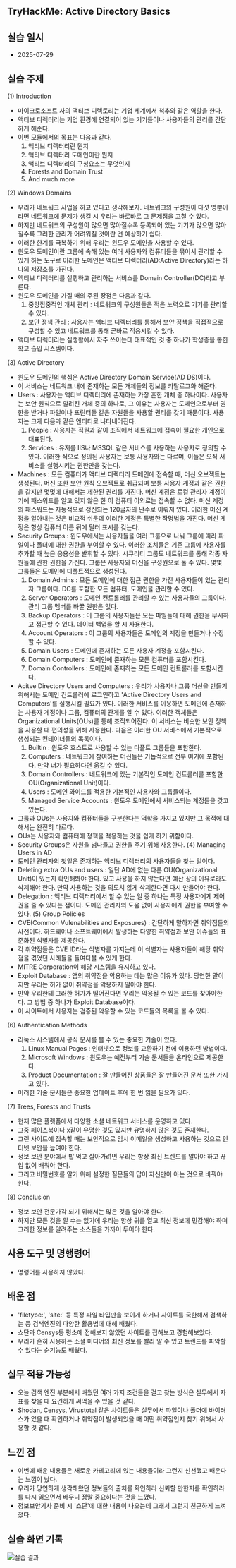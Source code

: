 ## TryHackMe: Active Directory Basics


## 실습 일시
 - 2025-07-29


## 실습 주제
(1) Introduction
 - 마이크로소프트 사의 액티브 디렉토리는 기업 세계에서 척추와 같은 역할을 한다.
 - 액티브 디렉터리는 기업 환경에 연결되어 있는 기기들이나 사용자들의 관리를 간단하게 해준다.
 - 이번 모듈에서의 목표는 다음과 같다.
   1) 액티브 디렉터리란 뭔지
   2) 액티브 디렉터리 도메인이란 뭔지
   3) 액티브 디렉터리의 구성요소는 무엇인지
   4) Forests and Domain Trust
   5) And much more
  
(2) Windows Domains
 - 우리가 네트워크 사업을 하고 있다고 생각해보자. 네트워크의 구성원이 다섯 명뿐이라면 네트워크에 문제가 생길 시 우리는 바로바로 그 문제점을 고칠 수 있다.
 - 하지만 네트워크의 구성원이 많으면 많아질수록 등록되어 있는 기기가 많으면 많아질수록 그러한 관리가 어려워질 것이란 건 예상하기 쉽다.
 - 이러한 한계를 극복하기 위해 우리는 윈도우 도메인을 사용할 수 있다.
 - 윈도우 도메인이란 그룹에 속해 있는 여러 사용자와 컴퓨터들을 묶어서 관리할 수 있게 하는 도구로 이러한 도메인은 액티브 디렉터리(AD:Active Directory)라는 하나의 저장소를 가진다.
 - 액티브 디렉터리를 실행하고 관리하는 서비스를 Domain Controller(DC)라고 부른다.
 - 윈도우 도메인을 가질 때의 주된 장점은 다음과 같다.
   1) 중앙집중적인 개체 관리 : 네트워크의 구성원들은 적은 노력으로 기기를 관리할 수 있다.
   2) 보안 정책 관리 : 사용자는 액티브 디렉터리를 통해서 보안 정책을 직접적으로 구성할 수 있고 네트워크를 통해 곧바로 적용시킬 수 있다.
 - 액티브 디렉터리는 실생활에서 자주 쓰이는데 대표적인 것 중 하나가 학생증을 통한 학교 출입 시스템이다.

(3) Active Directory
 - 윈도우 도메인의 핵심은 Active Directory Domain Service(AD DS)이다.
 - 이 서비스는 네트워크 내에 존재하는 모든 개체들의 정보를 카탈로그화 해준다.
 - Users : 사용자는 액티브 디렉터리에 존재하는 가장 흔한 개체 중 하나이다. 사용자는 보안 원칙으로 알려진 개체 중의 하나로, 그 이유는 사용자는 도메인으로부터 권한을 받거나 파일이나 프린터들 같은 자원들을 사용할 권리를 갖기 때문이다. 사용자는 크게 다음과 같은 엔티티로 나타내어진다.
   1) People : 사용자는 직원과 같이 조직에서 네트워크에 접속이 필요한 개인으로 대표된다.
   2) Services : 유저를 IIS나 MSSQL 같은 서비스를 사용하는 사용자로 정의할 수 있다. 이러한 식으로 정의된 사용자는 보통 사용자와는 다르며, 이들은 오직 서비스를 실행시키는 권한만을 갖는다.
 - Machines : 모든 컴퓨터가 액티브 디렉터리 도메인에 접속할 때, 머신 오브젝트는 생성된다. 머신 또한 보안 원칙 오브젝트로 취급되며 보통 사용자 계정과 같은 권한을 같지만 몇몇에 대해서는 제한된 권리를 가진다. 머신 계정은 로컬 관리자 계정이기에 패스워드를 알고 있지 않은 한 이 컴퓨터 이외로는 접속할 수 없다. 머신 계정의 패스워드는 자동적으로 갱신되는 120글자의 난수로 이뤄져 있다. 이러한 머신 계정을 알아내는 것은 비교적 쉬운데 이러한 계정은 특별한 작명법을 가진다. 머신 계정은 항상 컴퓨터 이름 뒤에 달러 표시를 갖는다.
 - Security Groups : 윈도우에서는 사용자들을 여러 그룹으로 나눠 그룹에 따라 파일이나 폴더에 대한 권한을 부여할 수 있다. 이러한 조치들은 기존 그룹에 사용자를 추가할 때 높은 응용성을 발휘할 수 있다. 시큐리티 그룹도 네트워크를 통해 각종 자원들에 관한 권한을 가진다. 그룹은 사용자와 머신을 구성원으로 둘 수 있다. 몇몇 그룹들은 도메인에 디폴트적으로 생성된다.
   1) Domain Admins : 모든 도메인에 대한 접근 권한을 가진 사용자들이 있는 관리자 그룹이다. DC를 포함한 모든 컴퓨터, 도메인을 관리할 수 있다. 
   2) Server Operators : 도메인 컨트롤러를 관리할 수 있는 사용자들의 그룹이다. 관리 그룹 멤버를 바꿀 권한은 없다.
   3) Backup Operators : 이 그룹의 사용자들은 모든 파일들에 대해 권한을 무시하고 접근할 수 있다. 데이터 백업을 할 시 사용한다.
   4) Account Operators : 이 그룹의 사용자들은 도메인의 계정을 만들거나 수정할 수 있다.
   5) Domain Users : 도메인에 존재하는 모든 사용자 계정을 포함시킨다.
   6) Domain Computers : 도메인에 존재하는 모든 컴퓨터를 포함시킨다.
   7) Domain Controllers : 도메인에 존재하는 모든 도메인 컨트롤러를 포함시킨다.
 - Acitve Directory Users and Computers : 우리가 사용자나 그룹 머신을 만들기 위해서는 도메인 컨트롤러에 로그인하고 'Active Directory Users and Computers'를 실행시킬 필요가 있다. 이러한 서비스를 이용하면 도메인에 존재하는 사용자 계정이나 그룹, 컴퓨터의 관계를 알 수 있다. 이러한 객체들은 Organizational Units(OUs)를 통해 조직되어진다. 이 서비스는 비슷한 보안 정책을 사용할 때 편의성을 위해 사용한다. 다음은 이러한 OU 서비스에서 기본적으로 생성되는 컨테이너들의 목록이다.
   1) Builtin : 윈도우 호스트로 사용할 수 있는 디폴트 그룹들을 포함한다.
   2) Computers : 네트워크에 참여하는 머신들은 기놉적으로 전부 여기에 포함된다. 만약 너가 필요하다면 옮길 수 있다.
   3) Domain Controllers : 네트워크에 있는 기본적인 도메인 컨트롤러를 포함한 OU(Organizational Unit)이다.
   4) Users : 도메인 와이드를 적용한 기본적인 사용자와 그룹들이다.
   5) Managed Service Accounts : 윈도우 도메인에서 서비스되는 계정들을 갖고 있는다.
 - 그룹과 OUs는 사용자와 컴퓨터들을 구분한다는 역학을 가지고 있지만 그 목적에 대해서는 완전히 다르다.
 - OUs는 사용자와 컴퓨터에 정책을 적용하는 것을 쉽게 하기 위함이다.
 - Security Groups은 자원을 넘나들고 권한을 주기 위해 사용한다.
(4) Managing Users in AD
 - 도메인 관리자의 첫일은 존재하는 액티브 디렉터리의 사용자들을 찾는 일이다.
 - Deleting extra OUs and users : 일단 AD에 없는 다른 OU(Organizational Unit)이 있는지 확인해봐야 한다. 있고 사용을 하지 않는다면 예산 상의 이유로라도 삭제해야 한다. 만약 사용하는 것을 의도치 않게 삭제한다면 다시 만들어야 한다.
 - Delegation : 액티브 디렉터리에서 할 수 있는 일 중 하나는 특정 사용자에게 제어권을 줄 수 있다는 점이다. 도메인 관리자의 도움 없이 사용자에게 권한을 부여할 수 있다.
(5) Group Policies
 - CVE(Common Vulenabilities and Exposures) : 간단하게 말하자면 취약점들의 사전이다. 하드웨어나 소프트웨어에서 발생하는 다양한 취약점과 보안 이슈들의 표준화된 식별자를 제공한다.
 - 각 취약점들은 CVE ID라는 식별자를 가지는데 이 식별자는 사용자들이 해당 취약점을 겪었던 사례들을 들여다볼 수 있게 한다.
 - MITRE Corporation이 해당 시스템을 유지하고 있다.
 - Exploit Database : 앱의 취약점을 악용하는 데는 많은 이유가 있다. 당연한 말이지만 우리는 허가 없이 취약점을 악용하지 말아야 한다.
 - 만약 우리한테 그러한 허가가 떨어진다면 우리는 악용될 수 있는 코드를 찾아야한다. 그 방법 중 하나가 Exploit Database이다.
 - 이 사이트에서 사용자는 검증된 악용할 수 있는 코드들의 목록을 볼 수 있다.
   
(6) Authentication Methods
 - 리눅스 시스템에서 공식 문서를 볼 수 있는 중요한 기술이 있다.
   1) Linux Manual Pages : 인터넷으로 정보를 교환하기 전에 이용하던 방법이다.
   2) Microsoft Windows : 윈도우는 예전부터 기술 문서들을 온라인으로 제공한다.
   3) Product Documentation : 잘 만들어진 상품들은 잘 만들어진 문서 또한 가지고 있다.
 - 이러한 기술 문서들은 중요한 업데이트 후에 한 번 읽을 필요가 있다. 
 
(7) Trees, Forests and Trusts
 - 현재 많은 플랫폼에서 다양한 소셜 네트워크 서비스를 운영하고 있다.
 - 그중 페이스북이나 x같이 유명한 것도 있지만 유명하지 않은 것도 존재한다.
 - 그런 사이트에 접속할 때는 보안적으로 임시 이메일을 생성하고 사용하는 것으로 인터넷 보안을 높여야 한다.
 - 정보 보안 분야에서 밥 먹고 살아가려면 우리는 항상 최신 트렌드를 알아야 하고 끊임 없이 배워야 한다.
 - 그리고 비밀번호를 알기 위해 설정한 질문들의 답이 자신만이 아는 것으로 바꿔야 한다. 
   
(8) Conclusion
 - 정보 보안 전문가각 되기 위해서는 많은 것을 알아야 한다.
 - 하지만 모든 것을 알 수는 없기에 우리는 항상 귀를 열고 최신 정보에 민감해야 하며 그러한 정보를 알려주는 소스들을 가까이 두어야 한다.
   

## 사용 도구 및 명행령어   
 - 명령어를 사용하지 않았다. 
   


## 배운 점
 - 'filetype:', 'site:' 등 특정 파일 타입만을 보이게 하거나 사이트를 국한해서 검색하는 등 검색엔진의 다양한 활용법에 대해 배웠다.
 - 쇼단과 Censys등 평소에 접해보지 않았던 사이트를 접해보고 경험해보았다.
 - 우리가 흔히 사용하는 소셜 미디어의 최신 정보를 빨리 알 수 있고 트렌드를 파악할 수 있다는 순기능도 배웠다.


## 실무 적용 가능성
 - 오늘 검색 엔진 부분에서 배웠던 여러 가지 조건들을 걸고 찾는 방식은 실무에서 자표를 찾을 때 요긴하게 써먹을 수 있을 것 같다.
 - Shodan, Censys, Virustotal 같은 사이트들은 실무에서 파일이나 폴더에 바이러스가 있을 때 확인하거나 취약점이 발생되었을 때 어떤 취약점인지 찾기 위해서 사용할 것 같다.


## 느낀 점
 - 이번에 배운 내용들은 새로운 카테고리에 있는 내용들이라 그런지 신선했고 배운다는 느낌이 났다.
 - 우리가 당연하게 생각해왔던 정보들의 출처를 확인하라 신뢰할 만한지를 확인하라 를 다시 읽으면서 배우니 정말 중요하다는 것을 느꼈다.
 - 정보보안기사 준비 시 '쇼단'에 대한 내용이 나오는데 그래서 그런지 친근하게 느껴졌다.
   
## 실습 화면 기록
![실습 결과](images/Search_Skills.png)
